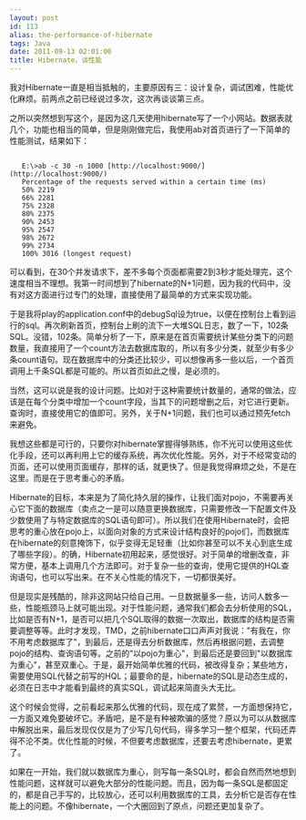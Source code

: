 ```yaml
---
layout: post
id: 113
alias: the-performance-of-hibernate
tags: Java
date: 2011-09-13 02:01:00
title: Hibernate，谈性能
---
```


我对Hibernate一直是相当抵触的，主要原因有三：设计复杂，调试困难，性能优化麻烦。前两点之前已经说过多次，这次再谈谈第三点。

之所以突然想到写这个，是因为这几天使用hibernate写了一个小网站。数据表就几个，功能也相当的简单，但是刚刚做完后，我使用ab对首页进行了一下简单的性能测试，结果如下：

```

   E:\>ab -c 30 -n 1000 [http://localhost:9000/](http://localhost:9000/)
   Percentage of the requests served within a certain time (ms)
   50% 2219
   66% 2281
   75% 2328
   80% 2375
   90% 2453
   95% 2547
   98% 2672
   99% 2734
   100% 3016 (longest request)

```

可以看到，在30个并发请求下，差不多每个页面都需要2到3秒才能处理完，这个速度相当不理想。我第一时间想到了hibernate的N+1问题，因为我的代码中，没有对这方面进行过专门的处理，直接使用了最简单的方式来实现功能。

 <span id="more-113"></span>
<p>于是我将play的application.conf中的debugSql设为true，以便在控制台上看到运行的sql。再次刷新首页，控制台上刷的流下一大堆SQL日志，数了一下，102条SQL。没错，102条。简单分析了一下，原来是在首页需要统计某些分类下的问题数量，我直接用了一个count方法去数据库取的，所以有多少分类，就至少有多少条count语句。现在数据库中的分类还比较少，可以想像再多一些以后，一个首页调用上千条SQL都是可能的。所以首页如此之慢，是必须的。

当然，这可以说是我的设计问题。比如对于这种需要统计数量的，通常的做法，应该是在每个分类中增加一个count字段，当其下的问题增删之后，对它进行更新。查询时，直接使用它的值即可。另外，关于N+1问题，我们也可以通过预先fetch来避免。

我想这些都是可行的，只要你对hibernate掌握得够熟练，你不光可以使用这些优化手段，还可以再利用上它的缓存系统，再次优化性能。另外，对于不经常变动的页面，还可以使用页面缓存，那样的话，就更快了。但是我觉得麻烦之处，不是在这里。而是在于思考重心的矛盾。

Hibernate的目标，本来是为了简化持久层的操作，让我们面对pojo，不需要再关心它下面的数据库（卖点之一是可以随意更换数据库，只需要修改一下配置文件及少数使用了与特定数据库的SQL语句即可）。所以我们在使用Hibernate时，会把思考的重心放在pojo上，以面向对象的方式来设计结构良好的pojo们，而数据库在hibernate的刻意掩饰下，似乎变得无足轻重（比如你甚至可以不关心到底生成了哪些字段）。的确，Hibernate初用起来，感觉很好。对于简单的增删改查，非常方便，基本上调用几个方法即可。对于复杂一些的查询，使用它提供的HQL查询语句，也可以写出来。在不关心性能的情况下，一切都很美好。

但是现实是残酷的，除非这网站只给自己用。一旦数据量多一些，访问人数多一些，性能瓶颈马上就可能出现。对于性能问题，通常我们都会去分析使用的SQL，比如是否有N+1，是否可以把几个SQL取得的数据一次取出，数据库的结构是否需要调整等等。此时才发现，TMD，之前hibernate口口声声对我说："有我在，你不用考虑数据库了"，到最后，还是得去分析数据库，然后再根据问题，去调整pojo的结构、查询语句等。之前的"以pojo为重心"，到最后还是要回到"以数据库为重心"，甚至双重心。于是，最开始简单优雅的代码，被改得复杂；某些地方，需要使用SQL代替之前写的HQL；最要命的是，hibernate的SQL是动态生成的，必须在日志中才能看到最终的真实SQL，调试起来简直头大无比。

这个时候会觉得，之前看起来那么优雅的代码，现在成了累赘，一方面想保持它，一方面又难免要破坏它。矛盾吧，是不是有种被欺骗的感觉？原以为可以从数据库中解脱出来，最后发现仅仅是为了少写几句代码，得多学习一整个框架，代码还弄得不沦不类。优化性能的时候，不但要考虑数据库，还要去考虑hibernate，更累了。

如果在一开始，我们就以数据库为重心，则写每一条SQL时，都会自然而然地想到性能问题，这样就可以避免大部分的性能问题。而且，因为每一条SQL是都固定的，都是自己手写的，比较放心，还可以利用数据库的工具，去分析它是否存在性能上的问题。不像hibernate，一个大圈回到了原点，问题还更加复杂了。
